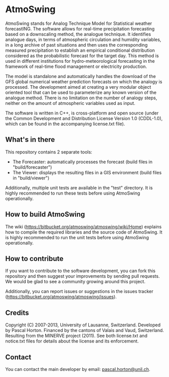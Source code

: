 # AtmoSwing #

AtmoSwing stands for Analog Technique Model for Statistical weather forecastING. The software allows for real-time precipitation forecasting based on a downscaling method, the analogue technique. It identifies analogue days, in terms of atmospheric circulation and humidity variables, in a long archive of past situations and then uses the corresponding measured precipitation to establish an empirical conditional distribution considered as the probabilistic forecast for the target day. This method is used in different institutions for hydro-meteorological forecasting in the framework of real-time flood management or electricity production.

The model is standalone and automatically handles the download of the GFS global numerical weather prediction forecasts on which the analogy is processed. The development aimed at creating a very modular object oriented tool that can be used to parameterize any known version of the analogue method. There is no limitation on the number of analogy steps, neither on the amount of atmospheric variables used as input.

The software is written in C++, is cross-platform and open source (under the Common Development and Distribution License Version 1.0 (CDDL-1.0), which can be found in the accompanying license.txt file).

## What's in there ##

This repository contains 2 separate tools:
- The Forecaster: automatically processes the forecast (build files in "build/forecaster")
- The Viewer: displays the resulting files in a GIS environment (build files in "build/viewer")

Additionally, multiple unit tests are available in the "test" directory. It is highly recommended to run these tests before using AtmoSwing operationally.

## How to build AtmoSwing ##

The wiki (https://bitbucket.org/atmoswing/atmoswing/wiki/Home) explains how to compile the required libraries and the source code of AtmoSwing. It is highly recommended to run the unit tests before using AtmoSwing operationally.

## How to contribute ##

If you want to contribute to the software development, you can fork this repository and then suggest your improvements by sending pull requests. We would be glad to see a community growing around this project.

Additionally, you can report issues or suggestions in the issues tracker (https://bitbucket.org/atmoswing/atmoswing/issues).

## Credits ##

Copyright (C) 2007-2013, University of Lausanne, Switzerland.
Developed by Pascal Horton.
Financed by the cantons of Valais and Vaud, Switzerland.
Resulting from the MINERVE project (2011).
See both license.txt and notice.txt files for details about the license and its enforcement.

## Contact ##

You can contact the main developer by email: pascal.horton@unil.ch.
